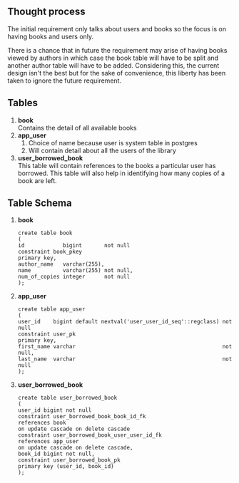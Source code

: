 ## Thought process
The initial requirement only talks about users and books so the focus is on having books and users only.

There is a chance that in future the requirement may arise of having books viewed by authors in which case the book table will have to be split and another author table will have to be added. Considering this, the current design isn't the best but for the sake of convenience, this liberty has been taken to ignore the future requirement.

## Tables
1. **book**  
   Contains the detail of all available books
2. **app_user**  
   1. Choice of name because user is system table in postgres
   2. Will contain detail about all the users of the library
3. **user_borrowed_book**  
   This table will contain references to the books a particular user has borrowed. This table will also help in identifying how many copies of a book are left.

## Table Schema
1. **book**
   ```
   create table book
   (
   id            bigint       not null
   constraint book_pkey
   primary key,
   author_name   varchar(255),
   name          varchar(255) not null,
   num_of_copies integer      not null
   );
   ```
2. **app_user**
    ```
   create table app_user
    (
    user_id    bigint default nextval('user_user_id_seq'::regclass) not null
    constraint user_pk
    primary key,
    first_name varchar                                              not null,
    last_name  varchar                                              not null
    );
   ```

3. **user_borrowed_book**
    ```
   create table user_borrowed_book
    (
    user_id bigint not null
    constraint user_borrowed_book_book_id_fk
    references book
    on update cascade on delete cascade
    constraint user_borrowed_book_user_user_id_fk
    references app_user
    on update cascade on delete cascade,
    book_id bigint not null,
    constraint user_borrowed_book_pk
    primary key (user_id, book_id)
    );
   ```